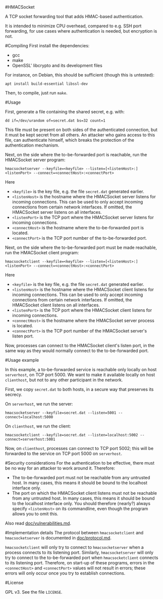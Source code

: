 #HMACSocket

A TCP socket forwarding tool that adds HMAC-based authentication.

It is intended to minimize CPU overhead, compared to e.g. SSH port forwarding,
for use cases where authentication is needed, but encryption is not.


#Compiling
First install the dependencies:

* gcc
* make
* OpenSSL' libcrypto and its development files

For instance, on Debian, this should be sufficient (though this is untested):

```
apt install build-essential libssl-dev
```

Then, to compile, just run `make`.


#Usage

First, generate a file containing the shared secret, e.g. with:

```
dd if=/dev/urandom of=secret.dat bs=32 count=1
```

This file must be present on both sides of the authenticated connection, but it
must be kept secret from all others.
An attacker who gains access to this file, can authenticate himself, which
breaks the protection of the authentication mechanism.

Next, on the side where the to-be-forwarded port is reachable, run the
HMACSocket server program:

```
hmacsocketserver --keyfile=<keyfile> --listen=[<listenHost>:]<listenPort> --connect=<connectHost>:<connectPort>
```

Here
* `<keyfile>` is the key file, e.g. the file `secret.dat` generated earlier.
* `<listenHost>` is the hostname where the HMACSocket server listens for incoming
  connections.
  This can be used to only accept incoming connections from certain network
  interfaces.
  If omitted, the HMACSocket server listens on all interfaces.
* `<listenPort>` is the TCP port where the HMACSocket server listens for incoming
  connections.
* `<connectHost>` is the hostname where the to-be-forwarded port is located.
* `<connectPort>` is the TCP port number of the to-be-forwarded port.

Next, on the side where the to-be-forwarded port must be made reachable, run the
HMACSocket client program:

```
hmacsocketclient --keyfile=<keyfile> --listen=[<listenHost>:]<listenPort> --connect=<connectHost>:<connectPort>
```

Here
* `<keyfile>` is the key file, e.g. the file `secret.dat` generated earlier.
* `<listenHost>` is the hostname where the HMACSocket client listens for incoming
  connections.
  This can be used to only accept incoming connections from certain network
  interfaces.
  If omitted, the HMACSocket client listens on all interfaces.
* `<listenPort>` is the TCP port where the HMACSocket client listens for incoming
  connections.
* `<connectHost>` is the hostname where the HMACSocket server process is located.
* `<connectPort>` is the TCP port number of the HMACSocket server's listen port.

Now, processes can connect to the HMACSocket client's listen port, in the same
way as they would normally connect to the to-be-forwarded port.


#Usage example

In this example, a to-be-forwarded service is reachable only locally on host
`serverhost`, on TCP port 5000.
We want to make it available locally on host `clienthost`, but not to any other
participant in the network.

First, we copy `secret.dat` to both hosts, in a secure way that preserves its
secrecy.

On `serverhost`, we run the server:

```
hmacsocketserver --keyfile=secret.dat --listen=5001 --connect=localhost:5000
```

On `clienthost`, we run the client:

```
hmacsocketclient --keyfile=secret.dat --listen=localhost:5002 --connect=serverhost:5001
```

Now, on `clienthost`, processes can connect to TCP port 5002; this will be
forwarded to the service on TCP port 5000 on `serverhost`.


#Security considerations
For the authentication to be effective, there must be no way for an attacker to
work around it.
Therefore:

* The to-be-forwarded port must not be reachable from any untrusted host.
  In many cases, this means it should be bound to the localhost interface only.
* The port on which the HMACSocket client listens must not be reachable from any
  untrusted host.
  In many cases, this means it should be bound to the localhost interface only.
  You should therefore (nearly?) always specify `<listenHost>` on its
  commandline, even though the program allows you to omit this.

Also read [doc/vulnerabilities.md](doc/vulnerabilities.md).


#Implementation details
The protocol between `hmacsocketclient` and `hmacsocketserver` is documented in
[doc/protocol.md](doc/protocol.md).

`hmacsocketclient` will only try to connect to `hmacsocketserver` when a process
connects to its listening port.
Similarly, `hmacsocketserver` will only try to connect to the to-be-forwarded
port when `hmacsocketclient` connects to its listening port.
Therefore, on start-up of these programs, errors in the `<connectHost>` and
`<connectPort>` values will not result in errors; these errors will only occur
once you try to establish connections.


#License

GPL v3. See the file `LICENSE`.

